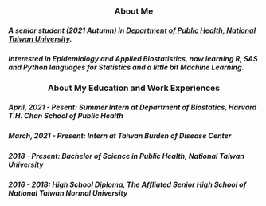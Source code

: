 <h3 align=center>About Me</h3>

<h5 align=left>A senior student (2021 Autumn) in <a href="http://dph.ntu.edu.tw/web/index/index.jsp?lang=en">Department of Public Health, National Taiwan University</a>.</h5>
<h5 align=left>Interested in Epidemiology and Applied Biostatistics, now learning R, SAS and Python languages for Statistics and a little bit Machine Learning.</h5>

<h3 align=center>About My Education and Work Experiences</h3>
<h5 align=left>April, 2021 - Pesent: Summer Intern at Department of Biostatics, Harvard T.H. Chan School of Public Health</h5>
<h5 align=left>March, 2021 - Present: Intern at Taiwan Burden of Disease Center</h5>
<h5 align=left>2018 - Present: Bachelor of Science in Public Health, National Taiwan University</h5>
<h5 align=left>2016 - 2018: High School Diploma, The Affliated Senior High School of National Taiwan Normal University</h5>

